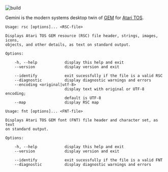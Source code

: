 ![build](https://github.com/frno7/gemini/actions/workflows/build.yml/badge.svg)

Gemini is the modern systems desktop twin of
[GEM](https://en.wikipedia.org/wiki/GEM_(desktop_environment))
for
[Atari TOS](https://en.wikipedia.org/wiki/Atari_TOS).

```
Usage: rsc [options]... <RSC-file>

Displays Atari TOS GEM resource (RSC) file header, strings, images, icons,
objects, and other details, as text on standard output.

Options:

    -h, --help            display this help and exit
    --version             display version and exit

    --identify            exit sucessfully if the file is a valid RSC
    --diagnostic          display diagnostic warnings and errors
    --encoding <original|utf-8>
                          display text with original or UTF-8 encoding;
                          default is UTF-8
    --map                 display RSC map
```

```
Usage: fnt [options]... <FNT-file>

Displays Atari TOS GEM font (FNT) file header and character set, as text
on standard output.

Options:

    -h, --help            display this help and exit
    --version             display version and exit

    --identify            exit sucessfully if the file is a valid FNT
    --diagnostic          display diagnostic warnings and errors
```
